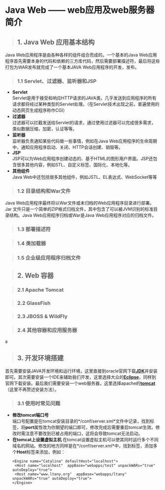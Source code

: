 # Java Web —— web应用及web服务器简介 #
> ## 1. Java Web 应用基本结构 ##

Java Web应用程序是由各种各样的组件组合而成的。一个基本的Java Web应用程序首先需要本身的代码和依赖的三方库代码，然后需要部署描述符，最后将这些打包为WAR发布就完成了一个基本JAVA Web应用程序的开发，发布。
> ### 1.1 Servlet、过滤器、监听器和JSP ###

* **Servlet**  
  Servlet是用于接受和响应HTTP请求的JAVA类。几乎发送到应用程序的所有请求都将经过某种类型的Servlet处理。（在Servlet技术出现之前，普遍使用的动态网页生成程序称作CGI）
* **过滤器**  
  过滤器可以拦截发送给Servlet的请求，通过使用过滤器可以完成很多需求，类似数据压缩，加密，认证等等。
* **监听器**  
  监听器负责通知某些代码做一些事情，例如在Java Web应用程序的生命周期中，通知应用程序启动、关闭、HTTP会话创建、销毁等。  
* **JSP**  
  JSP可以为Web应用程序创建动态的、基于HTML的图形用户界面。JSP还包含很多其他内容，例如STL、自定义标签、国际化、本地化等。
*  **其他组件**  
  Java Web中还包括很多其他组件，例如JSTL、EL表达式、WebSocket等等

> ### 1.2 目录结构和War文件 ###

Java Web应用程序最终将以War文件或未归档的Web应用程序目录进行部署。Jar 文件只是一个简单的ZIP格式归档文件，其中包含了可以被JVM识别的标准目录结构。Java Web应用程序归档或War是Java Web应用程序对应的归档文件。

> ### 1.3 部署描述符 ###

> ### 1.4 类加载器 ###

> ### 1.5 企业级应用程序归档文件 ###

> ## 2. Web 容器 ##

> ### 2.1 Apache Tomcat ###

> ### 2.2 GlassFish ###

> ### 2.3 JBOSS & WildFly ###

> ### 2.4 其他容器和应用服务器 ###

a
> ## 3. 开发环境搭建 ##

首先需要安装JAVA开发环境和运行环境，这里直接到oracle官网下载[**JDK**](http://www.oracle.com/technetwork/java/javase/downloads/jdk8-downloads-2133151.html)并安装即可。其次需要安装一个IDE来辅助我们开发，这里选择大众的[**Eclipse**](https://www.eclipse.org/downloads/)，同样到官网下载安装。最后我们需要安装一个web服务器，这里选择apache的[**tomcat**](http://tomcat.apache.org/)（这里不再赘述安装方法）。
> ### 3.1 使用时常见问题 ###  

* **修改tomcat端口号**  
  端口号配置是在tomcat安装目录的*/conf/server.xml*文件中记录，找到<Connector>标签，将**port**属性改为你期望的端口即可，修改完成后需要重启tomcat生效。修改时需注意不要改到已被占用的端口，这将会导致tomcat无法启动。
* **在tomcat上设置虚拟主机**
  在tomcat设置虚拟主机可以使其同时运行多个不同域名的网站。修改的地方同样是在*/conf/server.xml*中，找到<Engine>标签，添加多个**Host**标签来添加，例如：
  ```
  <Engine name="Catalina" defaultHost="localhost">
   <Host name="localhost"  appBase="webapps/test" unpackWARs="true" autoDeploy="true">
   <Host name="www.ltany.org"  appBase="webapps/ltany" unpackWARs="true" autoDeploy="true">
  </Engine>
  ```
